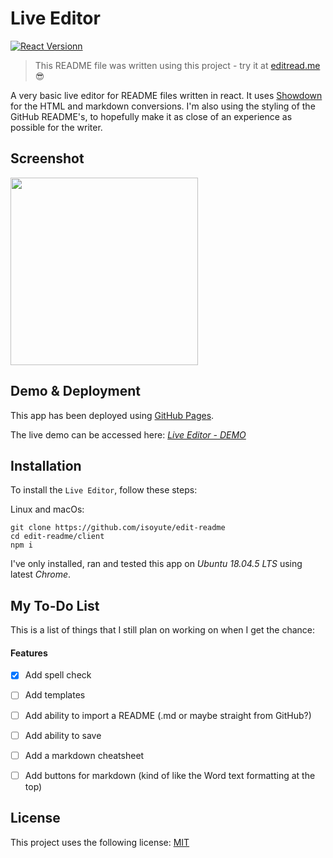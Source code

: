 # Live Editor

[![React Versionn](https://img.shields.io/badge/react-16.13.1-blue.svg?style=flat-square)](https://shields.io/)

> This README file was written using this project - try it at [editread.me](https://editread.me/) :sunglasses:

A very basic live editor for README files written in react. It uses [Showdown](https://github.com/showdownjs/showdown) for the HTML and markdown conversions. I'm also using the styling of the GitHub README's, to hopefully make it as close of an experience as possible for the writer. 

## Screenshot

<img src="https://imgur.com/cADJoVS.png" height="300" />

## Demo & Deployment

This app has been deployed using [GitHub Pages](https://pages.github.com/).

The live demo can be accessed here: _[Live Editor - DEMO](https://editread.me/)_

## Installation

To install the `Live Editor`, follow these steps:

Linux and macOs:

```
git clone https://github.com/isoyute/edit-readme
cd edit-readme/client
npm i
```

I've only installed, ran and tested this app on _Ubuntu 18.04.5 LTS_ using latest _Chrome_.

## My To-Do List

This is a list of things that I still plan on working on when I get the chance:

#### Features

- [x] Add spell check
- [ ] Add templates
- [ ] Add ability to import a README (.md or maybe straight from GitHub?)
- [ ] Add ability to save
- [ ] Add a markdown cheatsheet
- [ ] Add buttons for markdown (kind of like the Word text formatting at the top)


## License

This project uses the following license: [MIT](https://github.com/isoyute/edit-readme/blob/master/LICENSE)
